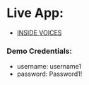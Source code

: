 # Live App:

* [INSIDE VOICES](https://inside-voices-client.madd-ison.vercel.app/)

### Demo Credentials:
* username: username1
* password: Password1!
